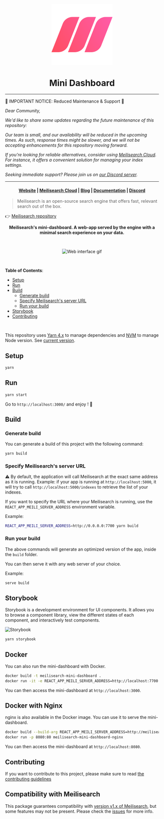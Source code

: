 <p align="center">
  <img src="https://raw.githubusercontent.com/meilisearch/integration-guides/main/assets/logos/logo.svg" alt="Meilisearch logo" width="200" height="200" />
</p>

<h1 align="center">Mini Dashboard</h1>

---

🚨 IMPORTANT NOTICE: Reduced Maintenance & Support 🚨

*Dear Community,*

*We'd like to share some updates regarding the future maintenance of this repository:*

*Our team is small, and our availability will be reduced in the upcoming times. As such, response times might be slower, and we will not be accepting enhancements for this repository moving forward.*

*If you're looking for reliable alternatives, consider using [Meilisearch Cloud](https://meilisearch.com/cloud?utm_campaign=oss&utm_source=github&utm_medium=minidashboard). For instance, it offers a convenient solution for managing your index settings.*

*Seeking immediate support? Please join us on [our Discord server](https://discord.meilisearch.com).*

---

<h4 align="center">
  <a href="https://www.meilisearch.com/?utm_campaign=oss&utm_source=github&utm_medium=minidashboard">Website</a> |
  <a href="https://www.meilisearch.com/cloud?utm_campaign=oss&utm_source=github&utm_medium=minidashboard">Meilisearch Cloud</a> |
  <a href="https://blog.meilisearch.com/?utm_campaign=oss&utm_source=github&utm_medium=minidashboard">Blog</a> |
  <a href="https://meilisearch.com/docs?utm_campaign=oss&utm_source=github&utm_medium=minidashboard">Documentation</a> |
  <a href="https://discord.meilisearch.com/?utm_campaign=oss&utm_source=github&utm_medium=minidashboard">Discord</a>
</h4>

> Meilisearch is an open-source search engine that offers fast, relevant search out of the box.

👉 [Meilisearch repository](https://github.com/meilisearch/meilisearch)

<p align="center" style="font-weight:bold;">Meilisearch's mini-dashboard. A web-app served by the engine with a minimal search experience on your data.</p>

<br/>
<p align="center">
  <img src="assets/trumen_quick_loop.gif" alt="Web interface gif" />
</p>
<br/>

**Table of Contents**:

- [Setup](#setup)
- [Run](#run)
- [Build](#build)
  - [Generate build](#generate-build)
  - [Specify Meilisearch's server URL](#specify-meilisearchs-server-url)
  - [Run your build](#run-your-build)
- [Storybook](#storybook)
- [Contributing](#contributing)

<br/>

This repository uses [Yarn 4.x](https://yarnpkg.com/) to manage dependencies and [NVM](https://github.com/nvm-sh/nvm) to manage Node version. See [current version](.nvmrc).

## Setup

```bash
yarn
```

## Run

```bash
yarn start
```

Go to `http://localhost:3000/` and enjoy ! 🎉

## Build

### Generate build

You can generate a build of this project with the following command:

```bash
yarn build
```

### Specify Meilisearch's server URL

⚠️ By default, the application will call Meilisearch at the exact same address as it is running.
Example: if your app is running at `http://localhost:5000`, it will try to call `http://localhost:5000/indexes` to retrieve the list of your indexes.

If you want to specify the URL where your Meilisearch is running, use the `REACT_APP_MEILI_SERVER_ADDRESS` environment variable.

Example:

```bash
REACT_APP_MEILI_SERVER_ADDRESS=http://0.0.0.0:7700 yarn build
```

### Run your build

The above commands will generate an optimized version of the app, inside the `build` folder.

You can then serve it with any web server of your choice.

Example:

```bash
serve build
```

## Storybook

Storybook is a development environment for UI components. It allows you to browse a component library, view the different states of each component, and interactively test components.

![Storybook](assets/storybook.png)

```bash
yarn storybook
```

## Docker

You can also run the mini-dashboard with Docker.

```bash
docker build -t meilisearch-mini-dashboard .
docker run -it -e REACT_APP_MEILI_SERVER_ADDRESS=http://localhost:7700 -p 3000:3000 meilisearch-mini-dashboard
```

You can then access the mini-dashboard at `http://localhost:3000`.

## Docker with Nginx
nginx is also available in the Docker image. You can use it to serve the mini-dashboard.

```bash
docker build --build-arg REACT_APP_MEILI_SERVER_ADDRESS=http://meilisearch:7700 -t meilisearch-mini-dashboard-nginx . -f Dockerfile.nginx
docker run -p 8080:80 meilisearch-mini-dashboard-nginx
```

You can then access the mini-dashboard at `http://localhost:8080`.


## Contributing

If you want to contribute to this project, please make sure to read [the contributing guidelines](./CONTRIBUTING.md)

## Compatibility with Meilisearch

This package guarantees compatibility with [version v1.x of Meilisearch](https://github.com/meilisearch/meilisearch/releases/latest), but some features may not be present. Please check the [issues](https://github.com/meilisearch/mini-dashboard/issues?q=is%3Aissue+is%3Aopen+label%3A%22good+first+issue%22+label%3Aenhancement) for more info.
